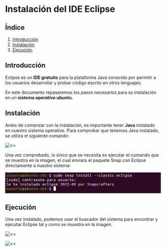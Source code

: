 # Instalación del IDE Eclipse

## Índice
1. [Introducción](#introducción)
2. [Instalación](#instalación)
3. [Ejecución](#ejecución)

## Introducción
Eclipse es un **IDE gratuito** para la plataforma Java conocido por permitir a los usuarios desarrollar y probar código escrito en otros lenguajes.

En este documento repasaremos los pasos necesarios para su instalación en un **sistema operativo ubuntu.**

## Instalación
Antes de comenzar con la instalación, es importante tener **Java** instalado en nuestro sistema operativo. Para comprobar que tenemos Java instalado, se utiliza el siguiente comando:

![<>](img/version.png)

Una vez comprobado, lo único que se necesita es ejecutar el comando que se muestra en la imagen, el cual enviara el paquete Snap con Eclipse directamente a nuestro sistema:

![<>](img/instalaci%C3%B3n.png)

## Ejecución
Una vez instalado, podemos usar el buscador del sistema para encontrar y ejecutar Eclipse tal y como se muestra en la imagen.

![<>](img/buscar.png)

![<>](img/ejecutar.png)

